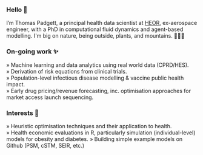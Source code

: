 ### Hello 👋

I’m Thomas Padgett, a principal health data scientist at [HEOR](https://www.heor.co.uk), ex-aerospace engineer, with a PhD in computational fluid dynamics and agent-based modelling. I'm big on nature, being outside, plants, and mountains. 🌱🌱🌱

### On-going work ✨

 » Machine learning and data analytics using real world data (CPRD/HES).  
 » Derivation of risk equations from clinical trials.  
 » Population-level infectious disease modelling & vaccine public health impact.  
 » Early drug pricing/revenue forecasting, inc. optimisation approaches for market access launch sequencing.
 
### Interests 👀

 » Heuristic optimisation techniques and their application to health.  
 » Health economic evaluations in R, particularly simulation (individual-level) models for obesity and diabetes.
 » Building simple example models on Github (PSM, cSTM, SEIR, etc.)
